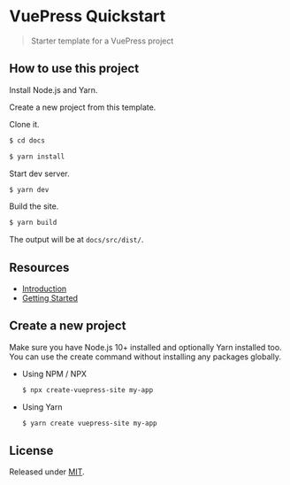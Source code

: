 # VuePress Quickstart
> Starter template for a VuePress project


## How to use this project

Install Node.js and Yarn.

Create a new project from this template.

Clone it.

```sh
$ cd docs
```

```sh
$ yarn install
```

Start dev server.

```sh
$ yarn dev
```

Build the site.

```sh
$ yarn build
```

The output will be at `docs/src/dist/`.


## Resources

- [Introduction](https://vuepress.vuejs.org/guide/)
- [Getting Started](https://vuepress.vuejs.org/guide/getting-started.html)


## Create a new project

Make sure you have Node.js 10+ installed and optionally Yarn installed too. You can use the create command without installing any packages globally.

- Using NPM / NPX
    ```sh
    $ npx create-vuepress-site my-app
    ```
- Using Yarn
    ```sh
    $ yarn create vuepress-site my-app
    ```


## License

Released under [MIT](/LICENSE).
